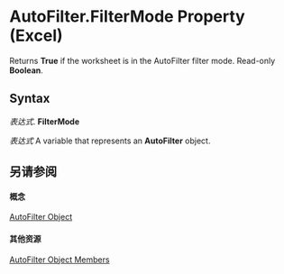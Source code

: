 
# AutoFilter.FilterMode Property (Excel)

Returns  **True** if the worksheet is in the AutoFilter filter mode. Read-only **Boolean**.


## Syntax

 _表达式_. **FilterMode**

 _表达式_ A variable that represents an **AutoFilter** object.


## 另请参阅


#### 概念


[AutoFilter Object](1a6fcf3b-52be-b599-029b-a3c53d12f85e.md)
#### 其他资源


[AutoFilter Object Members](http://msdn.microsoft.com/library/7a659664-47a0-8b1b-524e-f808cda97d84%28Office.15%29.aspx)
